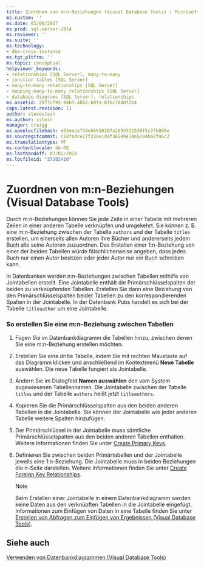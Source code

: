 ```yaml
---
title: Zuordnen von m:n-Beziehungen (Visual Database Tools) | Microsoft-Dokumentation
ms.custom: ''
ms.date: 03/06/2017
ms.prod: sql-server-2014
ms.reviewer: ''
ms.suite: ''
ms.technology:
- dbe-cross-instance
ms.tgt_pltfrm: ''
ms.topic: conceptual
helpviewer_keywords:
- relationships [SQL Server], many-to-many
- junction tables [SQL Server]
- many-to-many relationships [SQL Server]
- mapping many-to-many relationships [SQL Server]
- database diagrams [SQL Server], relationships
ms.assetid: 2977cf92-98b5-48b2-b0fd-8fbc7040f2b4
caps.latest.revision: 11
author: stevestein
ms.author: sstein
manager: craigg
ms.openlocfilehash: e93eecef54eb5910287a2693311539f5c2fb898e
ms.sourcegitcommit: c18fadce27f330e1d4f36549414e5c84ba2f46c2
ms.translationtype: MT
ms.contentlocale: de-DE
ms.lasthandoff: 07/02/2018
ms.locfileid: "37202410"
---
```

# <a name="map-many-to-many-relationships-visual-database-tools"></a>Zuordnen von m:n-Beziehungen (Visual Database Tools)
  Durch m:n-Beziehungen können Sie jede Zeile in einer Tabelle mit mehreren Zeilen in einer anderen Tabelle verknüpfen und umgekehrt. Sie können z. B. eine m:n-Beziehung zwischen der Tabelle `authors` und der Tabelle `titles` erstellen, um einerseits allen Autoren ihre Bücher und andererseits jedem Buch alle seine Autoren zuzuordnen. Das Erstellen einer 1:n-Beziehung von einer der beiden Tabellen würde fälschlicherweise angeben, dass jedes Buch nur einen Autor besitzen oder jeder Autor nur ein Buch schreiben kann.  
  
 In Datenbanken werden n:n-Beziehungen zwischen Tabellen mithilfe von Jointabellen erstellt. Eine Jointabelle enthält die Primärschlüsselspalten der beiden zu verknüpfenden Tabellen. Erstellen Sie dann eine Beziehung von den Primärschlüsselspalten beider Tabellen zu den korrespondierenden Spalten in der Jointabelle. In der Datenbank Pubs handelt es sich bei der Tabelle `titleauthor` um eine Jointabelle.  
  
### <a name="to-create-a-many-to-many-relationship-between-tables"></a>So erstellen Sie eine m:n-Beziehung zwischen Tabellen  
  
1.  Fügen Sie im Datenbankdiagramm die Tabellen hinzu, zwischen denen Sie eine m:n-Beziehung erstellen möchten.  
  
2.  Erstellen Sie eine dritte Tabelle, indem Sie mit rechten Maustaste auf das Diagramm klicken und anschließend im Kontextmenü **Neue Tabelle** auswählen. Die neue Tabelle fungiert als Jointabelle.  
  
3.  Ändern Sie im Dialogfeld **Namen auswählen** den vom System zugewiesenen Tabellennamen. Die Jointabelle zwischen der Tabelle `titles` und der Tabelle `authors` heißt jetzt `titleauthors`.  
  
4.  Kopieren Sie die Primärschlüsselspalten aus den beiden anderen Tabellen in die Jointabelle. Sie können der Jointabelle wie jeder anderen Tabelle weitere Spalten hinzufügen.  
  
5.  Der Primärschlüssel in der Jointabelle muss sämtliche Primärschlüsselspalten aus den beiden anderen Tabellen enthalten. Weitere Informationen finden Sie unter [Create Primary Keys](../../relational-databases/tables/create-primary-keys.md).  
  
6.  Definieren Sie zwischen beiden Primärtabellen und der Jointabelle jeweils eine 1:n-Beziehung. Die Jointabelle muss in beiden Beziehungen die n-Seite darstellen. Weitere Informationen finden Sie unter [Create Foreign Key Relationships](../../relational-databases/tables/create-foreign-key-relationships.md).  
  
    > [!NOTE]  
    >  Beim Erstellen einer Jointabelle in einem Datenbankdiagramm werden keine Daten aus den verknüpften Tabellen in die Jointabelle eingefügt. Informationen zum Einfügen von Daten in eine Tabelle finden Sie unter [Erstellen von Abfragen zum Einfügen von Ergebnissen &#40;Visual Database Tools&#41;](visual-database-tools.md).  
  
## <a name="see-also"></a>Siehe auch  
 [Verwenden von Datenbankdiagrammen &#40;Visual Database Tools&#41;](work-with-database-diagrams-visual-database-tools.md)  
  
  
